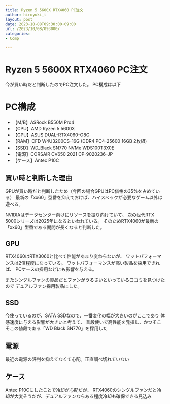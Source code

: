 ```yaml
---
title: Ryzen 5 5600X RTX4060 PC注文
author: hiroyuki_t
layout: post
date: 2023-10-08T09:30:00+09:00
url: /2023/10/08/093000/
categories:
- Comp

---
```


# Ryzen 5 5600X RTX4060 PC注文

今が買い時だと判断したのでPC注文した。
PC構成は以下

# PC構成

- 【M/B】ASRock B550M Pro4
- 【CPU】AMD Ryzen 5 5600X
- 【GPU】ASUS DUAL-RTX4060-O8G
- 【RAM】CFD W4U3200CS-16G (DDR4 PC4-25600 16GB 2枚組)
- 【SSD】WD_Black SN770 NVMe WDS100T3X0E
- 【電源】CORSAIR CV650 2021 CP-9020236-JP
- 【ケース】Antec P10C


## 買い時と判断した理由
GPUが買い時だと判断したため（今回の場合GPUはPC価格の35%を占めている）
最新の「xx60」型番を抑えておけば、ハイスペックが必要なゲーム以外は遊べる。


NVIDIAはデータセンター向けにリソースを振り向けていて、
次の世代RTX 5000シリーズは2025年になるといわれている。
そのためRTX4060が最新の「xx60」型番である期間が長くなると判断した。


## GPU
RTX4060はRTX3060と比べて性能があまり変わらないが、
ワットパフォーマンスは2倍程度になっている。
ワットパフォーマンスが高い製品を採用できれば、
PCケースの採用などにも影響を与える。

またシングルファンの製品だとファンがうるさいといっている口コミを見つけたので
デュアルファン採用製品にした。

## SSD
今使っているのが、SATA SSDなので、一番変化の幅が大きいのがここであり
体感速度に与える影響が大きいと考えて、
普段使いで高性能を発揮し、かつそこそこの値段である「WD Black SN770」を採用した


## 電源
最近の電源の評判を抑えてなくて心配。正直調べ切れていない


## ケース
Antec P10Cにしたことで冷却が心配だが、
RTX4060のシングルファンだと冷却が大変そうだが、デュアルファンならある程度冷却も確保できる見込み

